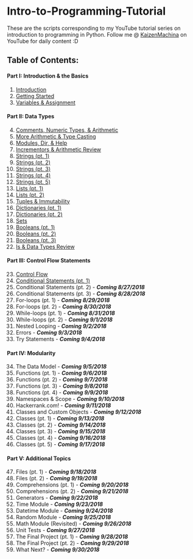 # Intro-to-Programming-Tutorial
These are the scripts corresponding to my YouTube tutorial series on introduction to programming in Python.
Follow me @ [KaizenMachina](https://www.youtube.com/channel/UCMhsEEaVC8ldnOnSXO6SBvg "My Channel :D") on YouTube for daily content :D

## Table of Contents:

#### Part I: Introduction & the Basics
1. [Introduction](https://www.youtube.com/watch?v=2b42Q-30dxA)
2. [Getting Started](https://www.youtube.com/watch?v=Yodu4tjDWQA)
3. [Variables & Assignment](https://www.youtube.com/watch?v=Vou_0U2jrzY)

#### Part II: Data Types
4. [Comments, Numeric Types, & Arithmetic](https://www.youtube.com/watch?v=jxPW8sx5y3o)
5. [More Arithmetic & Type Casting](https://www.youtube.com/watch?v=KQiqCCbeqQQ)
6. [Modules, Dir, & Help](https://www.youtube.com/watch?v=9BpzojeqoBg)
7. [Incrementors & Arithmetic Review](https://www.youtube.com/watch?v=uU6scs5zGQg)
8. [Strings (pt. 1)](https://www.youtube.com/watch?v=Ql6YkkEqcq4)
9. [Strings (pt. 2)](https://www.youtube.com/watch?v=K9ZjVv7Nt1U)
10. [Strings (pt. 3)](https://www.youtube.com/watch?v=3PT4oOD5IQM)
11. [Strings (pt. 4)](https://www.youtube.com/watch?v=DHkCRQtY8v8)
12. [Strings (pt. 5)](https://www.youtube.com/watch?v=wf-xmz4U1DA)
13. [Lists (pt. 1)](https://www.youtube.com/watch?v=4MJ3W_DhRPk)
14. [Lists (pt. 2)](https://www.youtube.com/watch?v=bX-Bu0wAqd0)
15. [Tuples & Immutability](https://www.youtube.com/watch?v=_EtwGeKkE84)
16. [Dictionaries (pt. 1)](https://www.youtube.com/watch?v=8EdmDTLvk5o)
17. [Dictionaries (pt. 2)](https://www.youtube.com/watch?v=ezlMHPN-7po)
18. [Sets](https://www.youtube.com/watch?v=u2YzkDLQWxY)
19. [Booleans (pt. 1)](https://www.youtube.com/watch?v=GOnW1sH81oY)
20. [Booleans (pt. 2)](https://www.youtube.com/watch?v=N55h9wUNFaI)
21. [Booleans (pt. 3)](https://www.youtube.com/watch?v=ZFEiEI7eSs8)
22. [Is & Data Types Review](https://www.youtube.com/watch?v=Qqw9EwjpV98)

#### Part III: Control Flow Statements
23. [Control Flow](https://www.youtube.com/watch?v=1bCm8QiTw8g)
24. [Conditional Statements (pt. 1)](https://www.youtube.com/watch?v=PuAosHOqEos)
25. Conditional Statements (pt. 2) - **_Coming 8/27/2018_**
26. Conditional Statements (pt. 3) - **_Coming 8/28/2018_**
27. For-loops (pt. 1) - **_Coming 8/29/2018_**
28. For-loops (pt. 2) - **_Coming 8/30/2018_**
29. While-loops (pt. 1) - **_Coming 8/31/2018_**
30. While-loops (pt. 2) - **_Coming 9/1/2018_**
31. Nested Looping - **_Coming 9/2/2018_**
32. Errors - **_Coming 9/3/2018_**
33. Try Statements - **_Coming 9/4/2018_**

#### Part IV: Modularity
34. The Data Model - **_Coming 9/5/2018_**
35. Functions (pt. 1) - **_Coming 9/6/2018_**
36. Functions (pt. 2) - **_Coming 9/7/2018_**
37. Functions (pt. 3) - **_Coming 9/8/2018_**
38. Functions (pt. 4) - **_Coming 9/9/2018_**
39. Namespaces & Scope - **_Coming 9/10/2018_**
40. Hackerrank.com! - **_Coming 9/11/2018_**
41. Classes and Custom Objects - **_Coming 9/12/2018_**
42. Classes (pt. 1) - **_Coming 9/13/2018_**
43. Classes (pt. 2) - **_Coming 9/14/2018_**
44. Classes (pt. 3) - **_Coming 9/15/2018_**
45. Classes (pt. 4) - **_Coming 9/16/2018_**
46. Classes (pt. 5) - **_Coming 9/17/2018_**

#### Part V: Additional Topics
47. Files (pt. 1) - **_Coming 9/18/2018_**
48. Files (pt. 2) - **_Coming 9/19/2018_**
49. Comprehensions (pt. 1) - **_Coming 9/20/2018_**
50. Comprehensions (pt. 2) - **_Coming 9/21/2018_**
51. Generators - **_Coming 9/22/2018_**
52. Time Module - **_Coming 9/23/2018_**
53. Datetime Module - **_Coming 9/24/2018_**
54. Random Module - **_Coming 9/25/2018_**
55. Math Module (Revisited) - **_Coming 9/26/2018_**
56. Unit Tests - **_Coming 9/27/2018_**
57. The Final Project (pt. 1) - **_Coming 9/28/2018_**
58. The Final Project (pt. 2) - **_Coming 9/29/2018_**
59. What Next? - **_Coming 9/30/2018_**

